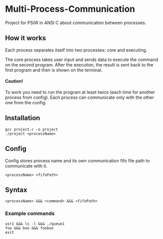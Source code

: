 # Multi-Process-Communication
Project for PSiW in ANSI C about communication between processes.

## How it works

Each process separates itself into two processes: core and executing.

The core process takes user input and sends data to execute the command on the second program. After the execution, the result is sent back to the first program and then is shown on the terminal.

#### Caution!
To work you need to run the program at least twice (each time for another process from config). Each process can communicate only with the other one from the config.
## Installation
```
gcc project.c -o project
./project <processName>
```

## Config
Config stores process name and its own communication fifo file path to communicate with it.

```
<processName> <fifoPath>
```

## Syntax

```
<processName> &&& <command> &&& <fifoPath>
```

### Example commands
```
usr1 &&& ls -l &&& ./queue1
foo &&& boo &&& fooboo
exit
```
